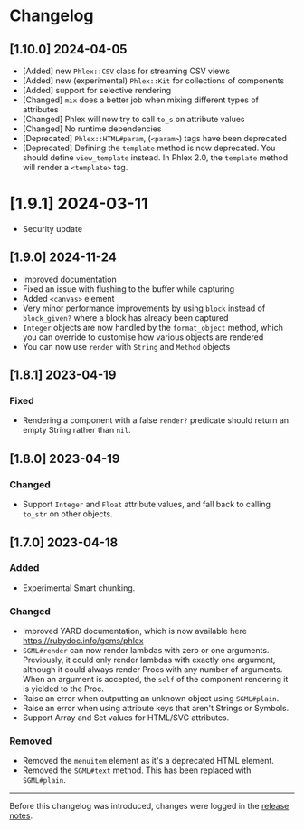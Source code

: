# Changelog

## [1.10.0] 2024-04-05

- [Added] new `Phlex::CSV` class for streaming CSV views
- [Added] new (experimental) `Phlex::Kit` for collections of components
- [Added] support for selective rendering
- [Changed] `mix` does a better job when mixing different types of attributes
- [Changed] Phlex will now try to call `to_s` on attribute values
- [Changed] No runtime dependencies
- [Deprecated] `Phlex::HTML#param`, (`<param>`) tags have been deprecated
- [Deprecated] Defining the `template` method is now deprecated. You should define `view_template` instead. In Phlex 2.0, the `template` method will render a `<template>` tag.

# [1.9.1] 2024-03-11

- Security update

## [1.9.0] 2024-11-24

- Improved documentation
- Fixed an issue with flushing to the buffer while capturing
- Added `<canvas>` element
- Very minor performance improvements by using `block` instead of `block_given?` where a block has already been captured
- `Integer` objects are now handled by the `format_object` method, which you can override to customise how various objects are rendered
- You can now use `render` with `String` and `Method` objects

## [1.8.1] 2023-04-19

### Fixed

- Rendering a component with a false `render?` predicate should return an empty String rather than `nil`.

## [1.8.0] 2023-04-19

### Changed

- Support `Integer` and `Float` attribute values, and fall back to calling `to_str` on other objects.

## [1.7.0] 2023-04-18

### Added

- Experimental Smart chunking.

### Changed

- Improved YARD documentation, which is now available here https://rubydoc.info/gems/phlex
- `SGML#render` can now render lambdas with zero or one arguments. Previously, it could only render lambdas with exactly one argument, although it could always render Procs with any number of arguments. When an argument is accepted, the `self` of the component rendering it is yielded to the Proc.
- Raise an error when outputting an unknown object using `SGML#plain`.
- Raise an error when using attribute keys that aren't Strings or Symbols.
- Support Array and Set values for HTML/SVG attributes.

### Removed

- Removed the `menuitem` element as it's a deprecated HTML element.
- Removed the `SGML#text` method. This has been replaced with `SGML#plain`.

---

Before this changelog was introduced, changes were logged in the [release notes](https://github.com/phlex-ruby/phlex/releases).
